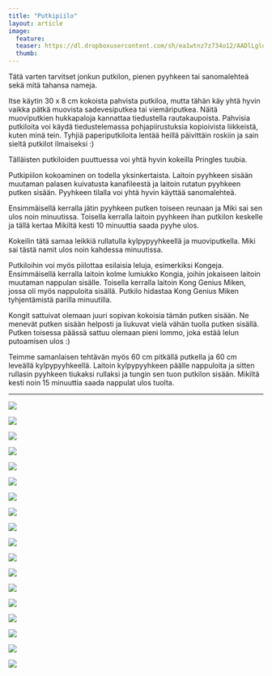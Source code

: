 ```yaml
---
title: "Putkipiilo"
layout: article
image:
  feature:
  teaser: https://dl.dropboxusercontent.com/sh/ea1wtnz7z734o12/AADlLgldhha6VnrIWK2_HM0Ba/aktivointi/putkipiilo/DSC37492-245px.jpg
  thumb:
---
```


Tätä varten tarvitset jonkun putkilon, pienen pyyhkeen tai sanomalehteä sekä mitä tahansa nameja.

Itse käytin 30 x 8 cm kokoista pahvista putkiloa, mutta tähän käy yhtä hyvin vaikka pätkä muovista sadevesiputkea tai viemäriputkea. Näitä muoviputkien hukkapaloja kannattaa tiedustella rautakaupoista. Pahvisia putkiloita voi käydä tiedustelemassa pohjapiirustuksia kopioivista liikkeistä, kuten minä tein. Tyhjiä paperiputkiloita lentää heillä päivittäin roskiin ja sain sieltä putkilot ilmaiseksi :)

Tälläisten putkiloiden puuttuessa voi yhtä hyvin kokeilla Pringles tuubia.

Putkipiilon kokoaminen on todella yksinkertaista. Laitoin pyyhkeen sisään muutaman palasen kuivatusta kanafileestä ja laitoin rutatun pyyhkeen putken sisään. Pyyhkeen tilalla voi yhtä hyvin käyttää sanomalehteä. 

Ensimmäisellä kerralla jätin pyyhkeen putken toiseen reunaan ja Miki sai sen ulos noin minuutissa. Toisella kerralla laitoin pyyhkeen ihan putkilon keskelle ja tällä kertaa Mikiltä kesti 10 minuuttia saada pyyhe ulos.

Kokeilin tätä samaa leikkiä rullatulla kylpypyyhkeellä ja muoviputkella. Miki sai tästä namit ulos noin kahdessa minuutissa.

Putkiloihin voi myös piilottaa esilaisia leluja, esimerkiksi Kongeja. Ensimmäisellä kerralla laitoin kolme lumiukko Kongia, joihin jokaiseen laitoin muutaman nappulan sisälle. Toisella kerralla laitoin Kong Genius Miken, jossa oli myös nappuloita sisällä. Putkilo hidastaa Kong Genius Miken tyhjentämistä parilla minuutilla.

Kongit sattuivat olemaan juuri sopivan kokoisia tämän putken sisään. Ne menevät putken sisään helposti ja liukuvat vielä vähän tuolla putken sisällä. Putken toisessa päässä sattuu olemaan pieni lommo, joka estää lelun putoamisen ulos :)

Teimme samanlaisen tehtävän myös 60 cm pitkällä putkella ja 60 cm leveällä kylpypyyhkeellä. Laitoin kylpypyyhkeen päälle nappuloita ja sitten rullasin pyyhkeen tiukaksi rullaksi ja tungin sen tuon putkilon sisään. Mikiltä kesti noin 15 minuuttia saada nappulat ulos tuolta.

---

[![](https://dl.dropboxusercontent.com/sh/ea1wtnz7z734o12/AAB-QKFx_3EcJMYFJRyLHpANa/aktivointi/putkipiilo/DSC37492-800px.jpg)](https://dl.dropboxusercontent.com/sh/ea1wtnz7z734o12/AAAUbcJwzssF1qHleG4lE1UUa/aktivointi/putkipiilo/DSC37492.jpg)

[![](https://dl.dropboxusercontent.com/sh/ea1wtnz7z734o12/AADWkUAHOwf0Lt4oHFzGxpQpa/aktivointi/putkipiilo/DSC37386-800px.jpg)](https://dl.dropboxusercontent.com/sh/ea1wtnz7z734o12/AADbpAbk9tE10WmiypTOXQbNa/aktivointi/putkipiilo/DSC37386.jpg)

[![](https://dl.dropboxusercontent.com/sh/ea1wtnz7z734o12/AADgCHJFM8l2NrE_oXBzzHUEa/aktivointi/putkipiilo/DSC37474-800px.jpg)](https://dl.dropboxusercontent.com/sh/ea1wtnz7z734o12/AADovJlJlGqTTo_qCdWz3JRXa/aktivointi/putkipiilo/DSC37474.jpg)

[![](https://dl.dropboxusercontent.com/sh/ea1wtnz7z734o12/AAB0GZlR9d2rZdyjPQiW0gQYa/aktivointi/putkipiilo/DSC37439-800px.jpg)](https://dl.dropboxusercontent.com/sh/ea1wtnz7z734o12/AABmgx1vAuBFuwFym37UYgYza/aktivointi/putkipiilo/DSC37439.jpg)

[![](https://dl.dropboxusercontent.com/sh/ea1wtnz7z734o12/AACibTPUzYBfz09HapfYg-Rya/aktivointi/putkipiilo/DSC37484-800px.jpg)](https://dl.dropboxusercontent.com/sh/ea1wtnz7z734o12/AAAbNnfJnupR56ykbuak59q7a/aktivointi/putkipiilo/DSC37484.jpg)

[![](https://dl.dropboxusercontent.com/sh/ea1wtnz7z734o12/AACpKg3R91VXmNr0ZrWQaoCFa/aktivointi/putkipiilo/DSC37631-800px.jpg)](https://dl.dropboxusercontent.com/sh/ea1wtnz7z734o12/AAC7kEwJXLE-kuci6xGmeHYYa/aktivointi/putkipiilo/DSC37631.jpg)

[![](https://dl.dropboxusercontent.com/sh/ea1wtnz7z734o12/AADuo7H6mQSP2YAVvnV3tu90a/aktivointi/putkipiilo/DSC42999-800px.jpg)](https://dl.dropboxusercontent.com/sh/ea1wtnz7z734o12/AAAZqRNca_QDCYuXgEwXu2ica/aktivointi/putkipiilo/DSC42999.jpg)

[![](https://dl.dropboxusercontent.com/sh/ea1wtnz7z734o12/AAC__HuTFY_0mLKbPeSOKKkaa/aktivointi/putkipiilo/DSC43028-800px.jpg)](https://dl.dropboxusercontent.com/sh/ea1wtnz7z734o12/AAA_Xb2wS62nk_Z7ff2ExRtga/aktivointi/putkipiilo/DSC43028.jpg)

[![](https://dl.dropboxusercontent.com/sh/ea1wtnz7z734o12/AAC0pjiOvhIfJc8Q232wo3dIa/aktivointi/putkipiilo/DSC43057-800px.jpg)](https://dl.dropboxusercontent.com/sh/ea1wtnz7z734o12/AAA-Hgva93MSCbPi5nJhO_x6a/aktivointi/putkipiilo/DSC43057.jpg)

[![](https://dl.dropboxusercontent.com/sh/ea1wtnz7z734o12/AADP38upKVTMLipEhkaMEJhwa/aktivointi/putkipiilo/DSC46277-800px.jpg)](https://dl.dropboxusercontent.com/sh/ea1wtnz7z734o12/AAAQftn8qzdTew9PpiHzt2HJa/aktivointi/putkipiilo/DSC46277.jpg)

[![](https://dl.dropboxusercontent.com/sh/ea1wtnz7z734o12/AADb_1jJmaZ2HAOTX1KXkhLDa/aktivointi/putkipiilo/DSC47917-800px.jpg)](https://dl.dropboxusercontent.com/sh/ea1wtnz7z734o12/AAC0scivCBPT1VH70qqukq_Va/aktivointi/putkipiilo/DSC47917.jpg)

[![](https://dl.dropboxusercontent.com/sh/ea1wtnz7z734o12/AAABWDnyosG0zZB86bZArB75a/aktivointi/putkipiilo/DSC47921-800px.jpg)](https://dl.dropboxusercontent.com/sh/ea1wtnz7z734o12/AAA_6pF2nhfm-m52e_CcjUU8a/aktivointi/putkipiilo/DSC47921.jpg)

[![](https://dl.dropboxusercontent.com/sh/ea1wtnz7z734o12/AACvGxg0oMZqHsIKH5yMZPi7a/aktivointi/putkipiilo/DSC47941-800px.jpg)](https://dl.dropboxusercontent.com/sh/ea1wtnz7z734o12/AABdKa7K90dlCR26BhW2rD0ra/aktivointi/putkipiilo/DSC47941.jpg)

[![](https://dl.dropboxusercontent.com/sh/ea1wtnz7z734o12/AAAPXUYI-ClQWSQFylNy_LOoa/aktivointi/putkipiilo/DSC47952-800px.jpg)](https://dl.dropboxusercontent.com/sh/ea1wtnz7z734o12/AACbzxW06BLuc_lDOv4w3xDya/aktivointi/putkipiilo/DSC47952.jpg)

[![](https://dl.dropboxusercontent.com/sh/ea1wtnz7z734o12/AAAARg-UMAdvD_2ajqNAHk_ea/aktivointi/putkipiilo/DSC51455-800px.jpg)](https://dl.dropboxusercontent.com/sh/ea1wtnz7z734o12/AADMWscHvexDlpNpdFjtRuOGa/aktivointi/putkipiilo/DSC51455.jpg)

[![](https://dl.dropboxusercontent.com/sh/ea1wtnz7z734o12/AABiDlB622vhgJrCIZuQFS-Ta/aktivointi/putkipiilo/DSC51482-800px.jpg)](https://dl.dropboxusercontent.com/sh/ea1wtnz7z734o12/AACJBCdqCJBmJJCscBdppkBRa/aktivointi/putkipiilo/DSC51482.jpg)

[![](https://dl.dropboxusercontent.com/sh/ea1wtnz7z734o12/AADpDq65ODr0__AY6enFM5-ga/aktivointi/putkipiilo/DSC51541-800px.jpg)](https://dl.dropboxusercontent.com/sh/ea1wtnz7z734o12/AAAmfXhGBLOUrQDWPENYh2_da/aktivointi/putkipiilo/DSC51541.jpg)

[![](https://dl.dropboxusercontent.com/sh/ea1wtnz7z734o12/AAA9rjoFIhrcNbJtpHzAmSrta/aktivointi/putkipiilo/DSC51752-800px.jpg)](https://dl.dropboxusercontent.com/sh/ea1wtnz7z734o12/AAAywpTzMk2iyYvrQK73V4Qja/aktivointi/putkipiilo/DSC51752.jpg)
